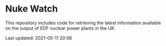 # Nuke Watch

This repository includes code for retrieving the latest information available on the output of EDF nuclear power plants in the UK.

Last updated: 2021-05-11 20:06